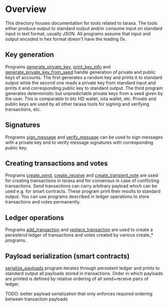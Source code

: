 # Overview

This directory houses documentation for tools related to taraxa.
The tools either produce output to standard output and/or consume
input on standard input in text format, usually JSON.
All programs assume that input and output encoded in hex format
doesn't have the leading 0x.

## Key generation

Programs
[generate_private_key](generate_private_key.md),
[print_key_info](print_key_info.md) and
[generate_private_key_from_seed](generate_private_key_from_seed.md)
handle generation of private and public keys of accounts.
The first generates a random key and prints it to standard output
while the second one reads a private key from standard input and
prints it and corresponding public key to standard output.
The third program generates deterministic but unpredictable
private keys from a seed given by the user.
This is comparable to btc HD wallet, iota wallet, etc.
Private and public keys are used by all other taraxa tools for
signing and verifying transactions, etc.

## Signatures

Programs [sign_message](sign_message.md) and [verify_message](verify_message.md)
can be used to sign messages with a private key and to verify
message signatures with corresponding public key.

## Creating transactions and votes

Programs [create_send](create_send.md), [create_receive](create_receive.md) and [create_transient_vote](create_transient_vote.md)
are used for creating transactions in taraxa and for consensus
in case of conflicting transactions. Send transactions can
carry arbitrary payload which can be used e.g. for smart contracts.
These program print their results to standard output.
You can use programs described in ledger operations to store transactions and votes permanently.

## Ledger operations

Programs [add_transaction](add_transaction.md) and [replace_transaction](replace_transaction.md)
are used to create a persistend ledger of transactions and votes
created by various create_* programs.

## Payload serialization (smart contracts)

[serialize_payloads](serialize_payloads.md) program iterates
through persistent ledger and prints to standard output all
payloads stored in transactions. Order in which payloads are
printed is defined by relative ordering of all send+receive
pairs of ledger.

TODO: better payload serialization that only enforces required
ordering between transaction payloads
